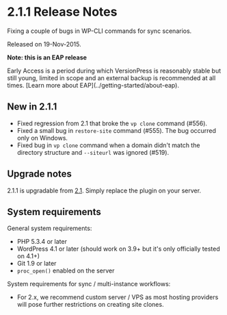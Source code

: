 # 2.1.1 Release Notes

Fixing a couple of bugs in WP-CLI commands for sync scenarios.

Released on 19-Nov-2015.


<div class="note">
  <strong>Note: this is an EAP release</strong>
  <p>Early Access is a period during which VersionPress is reasonably stable but still young, limited in scope and an external backup is recommended at all times. [Learn more about EAP](../getting-started/about-eap).</p>
</div>


## New in 2.1.1

 - Fixed regression from 2.1 that broke the `vp clone` command (#556).
 - Fixed a small bug in `restore-site` command (#555). The bug occurred only on Windows.
 - Fixed bug in `vp clone` command when a domain didn't match the directory structure and `--siteurl` was ignored (#519).


## Upgrade notes

2.1.1 is upgradable from [2.1](./2.1). Simply replace the plugin on your server.


## System requirements

General system requirements:

 - PHP 5.3.4 or later
 - WordPress 4.1 or later (should work on 3.9+ but it's only officially tested on 4.1+)
 - Git 1.9 or later
 - `proc_open()` enabled on the server

System requirements for sync / multi-instance workflows:

 - For 2.x, we recommend custom server / VPS as most hosting providers will pose further restrictions on creating site clones.

